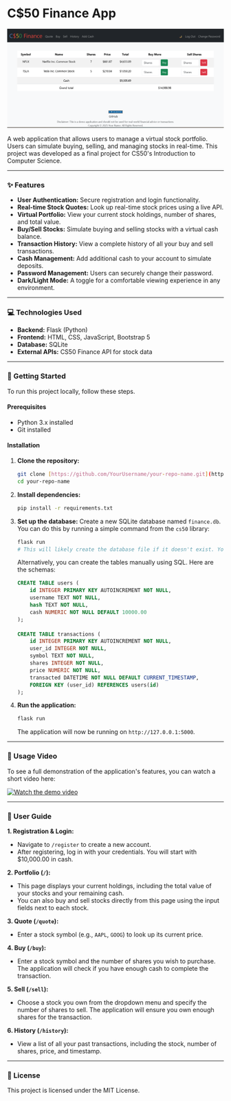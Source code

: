 # C$50 Finance App

![Cover Image](https://github.com/Omar-Alaa-Eldin/Finance/blob/main/static/finance.png)

A web application that allows users to manage a virtual stock portfolio. Users can simulate buying, selling, and managing stocks in real-time. This project was developed as a final project for CS50's Introduction to Computer Science.

---

### ✨ Features

* **User Authentication:** Secure registration and login functionality.
* **Real-time Stock Quotes:** Look up real-time stock prices using a live API.
* **Virtual Portfolio:** View your current stock holdings, number of shares, and total value.
* **Buy/Sell Stocks:** Simulate buying and selling stocks with a virtual cash balance.
* **Transaction History:** View a complete history of all your buy and sell transactions.
* **Cash Management:** Add additional cash to your account to simulate deposits.
* **Password Management:** Users can securely change their password.
* **Dark/Light Mode:** A toggle for a comfortable viewing experience in any environment.

---

### 💻 Technologies Used

* **Backend:** Flask (Python)
* **Frontend:** HTML, CSS, JavaScript, Bootstrap 5
* **Database:** SQLite
* **External APIs:** CS50 Finance API for stock data

---

### 🚀 Getting Started

To run this project locally, follow these steps.

#### Prerequisites

* Python 3.x installed
* Git installed

#### Installation

1.  **Clone the repository:**
    ```bash
    git clone [https://github.com/YourUsername/your-repo-name.git](https://github.com/YourUsername/your-repo-name.git)
    cd your-repo-name
    ```

2.  **Install dependencies:**
    ```bash
    pip install -r requirements.txt
    ```

3.  **Set up the database:**
    Create a new SQLite database named `finance.db`. You can do this by running a simple command from the `cs50` library:
    ```bash
    flask run
    # This will likely create the database file if it doesn't exist. You might need to add a "users" and "transactions" table manually first.
    ```
    Alternatively, you can create the tables manually using SQL. Here are the schemas:
    ```sql
    CREATE TABLE users (
        id INTEGER PRIMARY KEY AUTOINCREMENT NOT NULL,
        username TEXT NOT NULL,
        hash TEXT NOT NULL,
        cash NUMERIC NOT NULL DEFAULT 10000.00
    );

    CREATE TABLE transactions (
        id INTEGER PRIMARY KEY AUTOINCREMENT NOT NULL,
        user_id INTEGER NOT NULL,
        symbol TEXT NOT NULL,
        shares INTEGER NOT NULL,
        price NUMERIC NOT NULL,
        transacted DATETIME NOT NULL DEFAULT CURRENT_TIMESTAMP,
        FOREIGN KEY (user_id) REFERENCES users(id)
    );
    ```

4.  **Run the application:**
    ```bash
    flask run
    ```
    The application will now be running on `http://127.0.0.1:5000`.

---

### 🎥 Usage Video

To see a full demonstration of the application's features, you can watch a short video here:

[![Watch the demo video](https://img.youtube.com/vi/your-video-id/0.jpg)](https://www.youtube.com/watch?v=your-video-id)

---

### 👤 User Guide

**1. Registration & Login:**
* Navigate to `/register` to create a new account.
* After registering, log in with your credentials. You will start with $10,000.00 in cash.

**2. Portfolio (`/`):**
* This page displays your current holdings, including the total value of your stocks and your remaining cash.
* You can also buy and sell stocks directly from this page using the input fields next to each stock.

**3. Quote (`/quote`):**
* Enter a stock symbol (e.g., `AAPL`, `GOOG`) to look up its current price.

**4. Buy (`/buy`):**
* Enter a stock symbol and the number of shares you wish to purchase. The application will check if you have enough cash to complete the transaction.

**5. Sell (`/sell`):**
* Choose a stock you own from the dropdown menu and specify the number of shares to sell. The application will ensure you own enough shares for the transaction.

**6. History (`/history`):**
* View a list of all your past transactions, including the stock, number of shares, price, and timestamp.

---

### 📄 License

This project is licensed under the MIT License.
